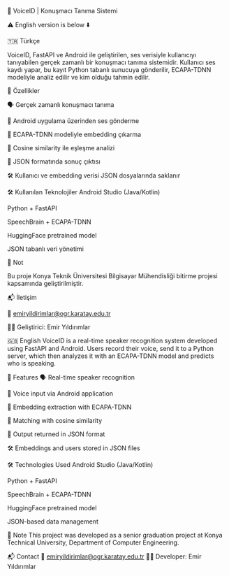 🎤 VoiceID | Konuşmacı Tanıma Sistemi


⚠️ English version is below ⬇️


🇹🇷 Türkçe

VoiceID, FastAPI ve Android ile geliştirilen, ses verisiyle kullanıcıyı tanıyabilen gerçek zamanlı bir konuşmacı tanıma sistemidir.
Kullanıcı ses kaydı yapar, bu kayıt Python tabanlı sunucuya gönderilir, ECAPA-TDNN modeliyle analiz edilir ve kim olduğu tahmin edilir.


🚀 Özellikler

🗣️ Gerçek zamanlı konuşmacı tanıma

📱 Android uygulama üzerinden ses gönderme

🧠 ECAPA-TDNN modeliyle embedding çıkarma

🧮 Cosine similarity ile eşleşme analizi

📄 JSON formatında sonuç çıktısı

🛠️ Kullanıcı ve embedding verisi JSON dosyalarında saklanır



🛠️ Kullanılan Teknolojiler
Android Studio (Java/Kotlin)

Python + FastAPI

SpeechBrain + ECAPA-TDNN

HuggingFace pretrained model

JSON tabanlı veri yönetimi



📌 Not

Bu proje Konya Teknik Üniversitesi Bilgisayar Mühendisliği bitirme projesi kapsamında geliştirilmiştir.

📬 İletişim

📧 emiryildirimlar@ogr.karatay.edu.tr

👨‍💻 Geliştirici: Emir Yıldırımlar



🇬🇧 English
VoiceID is a real-time speaker recognition system developed using FastAPI and Android.
Users record their voice, send it to a Python server, which then analyzes it with an ECAPA-TDNN model and predicts who is speaking.

🚀 Features
🗣️ Real-time speaker recognition

📱 Voice input via Android application

🧠 Embedding extraction with ECAPA-TDNN

🧮 Matching with cosine similarity

📄 Output returned in JSON format

🛠️ Embeddings and users stored in JSON files

🛠️ Technologies Used
Android Studio (Java/Kotlin)

Python + FastAPI

SpeechBrain + ECAPA-TDNN

HuggingFace pretrained model

JSON-based data management

📌 Note
This project was developed as a senior graduation project at Konya Technical University, Department of Computer Engineering.

📬 Contact
📧 emiryildirimlar@ogr.karatay.edu.tr
👨‍💻 Developer: Emir Yıldırımlar
